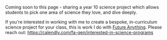 
Coming soon to this page - sharing a year 10 science project which allows students to pick one area of science they love, and dive deeply.

If you're interested in working with me to create a bespoke, in-curriculum science project for your class, this is work I do with [Future Anything](https://futureanything.com/). 
Please reach out: https://calendly.com/fa-gen/interested-in-science-programs
